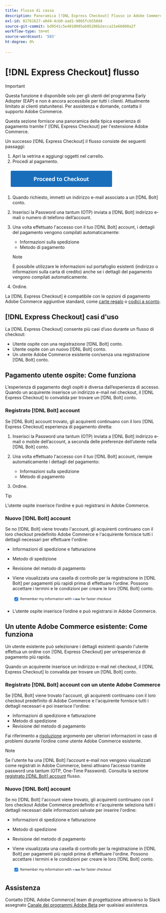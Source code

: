 ```yaml
---
title: Flusso di cassa
description: Panoramica [!DNL Express Checkout] Flusso in Adobe Commerce.
exl-id: 82761627-a0d4-4cb0-aad1-9865fcb550d4
source-git-commit: bd9541c5e4810085ab85206b2ecca21e66800a2f
workflow-type: tm+mt
source-wordcount: '583'
ht-degree: 0%

---
```


# [!DNL Express Checkout] flusso

>[!IMPORTANT]
>
> Questa funzione è disponibile solo per gli utenti del programma Early Adopter (EAP) e non è ancora accessibile per tutti i clienti. Attualmente limitato ai clienti statunitensi. Per assistenza e domande, contatta il supporto Adobe Commerce.

Questa sezione fornisce una panoramica della tipica esperienza di pagamento tramite l’ [!DNL Express Checkout] per l&#39;estensione Adobe Commerce.

Un successo [!DNL Express Checkout] il flusso consiste dei seguenti passaggi:

1. Apri la vetrina e aggiungi oggetti nel carrello.
1. Procedi al pagamento.

![Pagamento](assets/proceed-checkout.png)

1. Quando richiesto, immetti un indirizzo e-mail associato a un [!DNL Bolt] conto.
1. Inserisci la Password una tantum (OTP) inviata a [!DNL Bolt] indirizzo e-mail o numero di telefono dell’account.
1. Una volta effettuato l&#39;accesso con il tuo [!DNL Bolt] account, i dettagli del pagamento vengono compilati automaticamente:

   - Informazioni sulla spedizione
   - Metodo di pagamento

   >[!NOTE]
   >
   > È possibile utilizzare le informazioni sul portafoglio esistenti (indirizzo o informazioni sulla carta di credito) anche se i dettagli del pagamento vengono compilati automaticamente.

1. Ordine.

La [!DNL Express Checkout] è compatibile con le opzioni di pagamento Adobe Commerce aggiuntive standard, come [carte regalo](https://docs.magento.com/user-guide/catalog/product-gift-card.html) o [codici a sconto](https://docs.magento.com/user-guide/marketing/price-rules-cart-coupon.html).

## [!DNL Express Checkout] casi d&#39;uso

La [!DNL Express Checkout] consente più casi d’uso durante un flusso di checkout:

- Utente ospite con una registrazione [!DNL Bolt] conto.
- Utente ospite con un nuovo [!DNL Bolt] conto.
- Un utente Adobe Commerce esistente con/senza una registrazione [!DNL Bolt] conto.

## Pagamento utente ospite: Come funziona

L’esperienza di pagamento degli ospiti è diversa dall’esperienza di accesso. Quando un acquirente inserisce un indirizzo e-mail nel checkout, il [!DNL Express Checkout] lo convalida per trovare un [!DNL Bolt] conto.

### Registrato [!DNL Bolt] account

Se [!DNL Bolt] account trovato, gli acquirenti continuano con il loro [!DNL Express Checkout] esperienza di pagamento diretta:

1. Inserisci la Password una tantum (OTP) inviata a [!DNL Bolt] indirizzo e-mail o mobile dell’account, a seconda delle preferenze dell’utente nella [!DNL Bolt] conto.
1. Una volta effettuato l&#39;accesso con il tuo [!DNL Bolt] account, riempie automaticamente i dettagli del pagamento:

   - Informazioni sulla spedizione
   - Metodo di pagamento

1. Ordine.

>[!TIP]
>
> L’utente ospite inserisce l’ordine e può registrarsi in Adobe Commerce.

### Nuovo [!DNL Bolt] account

Se no [!DNL Bolt] viene trovato l&#39;account, gli acquirenti continuano con il loro checkout predefinito Adobe Commerce e l&#39;acquirente fornisce tutti i dettagli necessari per effettuare l&#39;ordine:

- Informazioni di spedizione e fatturazione
- Metodo di spedizione
- Revisione del metodo di pagamento
- Viene visualizzata una casella di controllo per la registrazione in [!DNL Bolt] per pagamenti più rapidi prima di effettuare l&#39;ordine. Possono accettare i termini e le condizioni per creare le loro [!DNL Bolt] conto.

   ![Ricorda [!DNL Bolt]](assets/checked-bolt.png)

- L’utente ospite inserisce l’ordine e può registrarsi in Adobe Commerce.

## Un utente Adobe Commerce esistente: Come funziona

Un utente esistente può selezionare i dettagli esistenti quando l&#39;utente effettua un ordine con [!DNL Express Checkout] per un’esperienza di pagamento più rapida.

Quando un acquirente inserisce un indirizzo e-mail nel checkout, il [!DNL Express Checkout] lo convalida per trovare un [!DNL Bolt] conto.

### Registrato [!DNL Bolt] account con un utente Adobe Commerce

Se [!DNL Bolt] viene trovato l&#39;account, gli acquirenti continuano con il loro checkout predefinito di Adobe Commerce e l&#39;acquirente fornisce tutti i dettagli necessari e poi inserisce l&#39;ordine:

- Informazioni di spedizione e fatturazione
- Metodo di spedizione
- Revisione del metodo di pagamento

Fai riferimento a [risoluzione](../express-checkout/troubleshooting.md) argomento per ulteriori informazioni in caso di problemi durante l’ordine come utente Adobe Commerce esistente.

>[!NOTE]
>
> Se l&#39;utente ha una [!DNL Bolt] l’account e-mail non vengono visualizzati come registrati in Adobe Commerce, bensì attivano l’accesso tramite password una tantum (OTP, One-Time Password). Consulta la sezione [registrato [!DNL Bolt] account](#registered-bolt-account) flusso.

### Nuovo [!DNL Bolt] account

Se no [!DNL Bolt] l&#39;account viene trovato, gli acquirenti continuano con il loro checkout Adobe Commerce predefinito e l&#39;acquirente seleziona tutti i dettagli necessari dalle informazioni salvate per inserire l&#39;ordine:

- Informazioni di spedizione e fatturazione
- Metodo di spedizione
- Revisione del metodo di pagamento
- Viene visualizzata una casella di controllo per la registrazione in [!DNL Bolt] per pagamenti più rapidi prima di effettuare l&#39;ordine. Possono accettare i termini e le condizioni per creare le loro [!DNL Bolt] conto.

   ![Ricorda [!DNL Bolt]](assets/checked-bolt.png)

## Assistenza

Contatto [!DNL Adobe Commerce] team di progettazione attraverso lo Slack assegnato [Canale dei programmi Adobe Beta](http://adobe-beta-programs.slack.com/) per qualsiasi assistenza.

